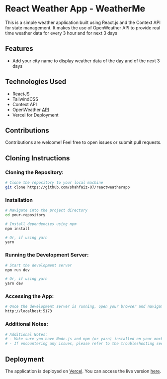 # React Weather App - WeatherMe

This is a simple weather application built using React.js and the Context API for state management. It makes the use of OpenWeather API to provide real time weather data for every 3 hour and for next 3 days

## Features

- Add your city name to display weather data of the day and of the next 3 days

## Technologies Used

- ReactJS
- TailwindCSS
- Context API
- OpenWeather [API](https://openweathermap.org/)
- Vercel for Deployment

## Contributions

Contributions are welcome! Feel free to open issues or submit pull requests.

## Cloning Instructions

### Cloning the Repository:

```bash
# Clone the repository to your local machine
git clone https://github.com/shahfaiz-07/reactweatherapp
```

### Installation 

```bash
# Navigate into the project directory
cd your-repository

# Install dependencies using npm
npm install

# Or, if using yarn
yarn
```

### Running the Development Server:

```bash
# Start the development server
npm run dev

# Or, if using yarn
yarn dev
```

### Accessing the App:

```bash
# Once the development server is running, open your browser and navigate to
http://localhost:5173
```

### Additional Notes:

```bash
# Additional Notes:
# - Make sure you have Node.js and npm (or yarn) installed on your machine.
# - If encountering any issues, please refer to the troubleshooting section of the README or open an issue on GitHub.
```

## Deployment

The application is deployed on [Vercel](https://vercel.com/). You can access the live version [here](https://reactweatherapp-amber.vercel.app/).
